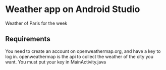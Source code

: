 # Weather app on Android Studio

Weather of Paris for the week

## Requirements

You need to create an account on openweathermap.org, and have a key to log in.
openweathermap is the api to collect the weather of the city you want.
You must put your key in MainActivity.java


